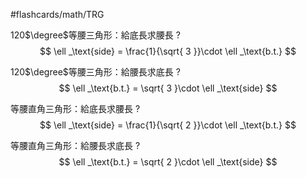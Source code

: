 #flashcards/math/TRG

120$\degree$等腰三角形：給底長求腰長
?
$$
\ell _\text{side} = \frac{1}{\sqrt{ 3 }}\cdot \ell _\text{b.t.}
$$
<!--SR:!2024-07-16,6,190-->

120$\degree$等腰三角形：給腰長求底長
?
$$
\ell _\text{b.t.} = \sqrt{ 3 }\cdot \ell _\text{side}
$$
<!--SR:!2024-07-21,11,210-->

等腰直角三角形：給底長求腰長
?
$$
\ell _\text{side} = \frac{1}{\sqrt{ 2 }}\cdot \ell _\text{b.t.}
$$
<!--SR:!2024-07-12,2,170-->

等腰直角三角形：給腰長求底長
?
$$
\ell _\text{b.t.} = \sqrt{ 2 }\cdot \ell _\text{side}
$$
<!--SR:!2024-07-15,5,170-->
